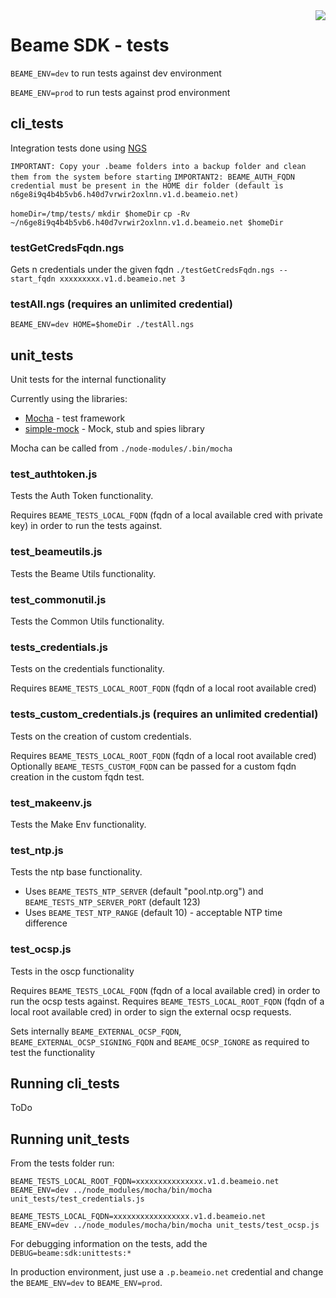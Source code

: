<img align="right" src="../img/beame.png">

# Beame SDK - tests

`BEAME_ENV=dev` to run tests against dev environment

`BEAME_ENV=prod` to run tests against prod environment

## cli_tests

Integration tests done using [NGS](https://github.com/ngs-lang/ngs)

`IMPORTANT: Copy your .beame folders into a backup folder and clean them from the system before starting`
`IMPORTANT2: BEAME_AUTH_FQDN credential must be present in the HOME dir folder (default is n6ge8i9q4b4b5vb6.h40d7vrwir2oxlnn.v1.d.beameio.net)`

`homeDir=/tmp/tests/`
`mkdir $homeDir`
`cp -Rv ~/n6ge8i9q4b4b5vb6.h40d7vrwir2oxlnn.v1.d.beameio.net $homeDir`

### testGetCredsFqdn.ngs
Gets n credentials under the given fqdn
`./testGetCredsFqdn.ngs --start_fqdn xxxxxxxxx.v1.d.beameio.net 3`

### testAll.ngs (requires an unlimited credential)
`BEAME_ENV=dev HOME=$homeDir ./testAll.ngs`

## unit_tests

Unit tests for the internal functionality

Currently using the libraries:
-   [Mocha](https://mochajs.org/) - test framework
-   [simple-mock](https://github.com/jupiter/simple-mock) - Mock, stub and spies library

Mocha can be called from `./node-modules/.bin/mocha`

### test_authtoken.js
Tests the Auth Token functionality.

Requires `BEAME_TESTS_LOCAL_FQDN` (fqdn of a local available cred with private key) in order to run the tests against.

### test_beameutils.js
Tests the Beame Utils functionality.

### test_commonutil.js
Tests the Common Utils functionality.

### tests_credentials.js
Tests on the credentials functionality.

Requires `BEAME_TESTS_LOCAL_ROOT_FQDN` (fqdn of a local root available cred)

### tests_custom_credentials.js (requires an unlimited credential)
Tests on the creation of custom credentials.

Requires `BEAME_TESTS_LOCAL_ROOT_FQDN` (fqdn of a local root available cred)
Optionally `BEAME_TESTS_CUSTOM_FQDN` can be passed for a custom fqdn creation in the custom fqdn test.

### test_makeenv.js
Tests the Make Env functionality.

### test_ntp.js
Tests the ntp base functionality.

* Uses `BEAME_TESTS_NTP_SERVER` (default "pool.ntp.org") and `BEAME_TESTS_NTP_SERVER_PORT` (default 123)
* Uses `BEAME_TEST_NTP_RANGE` (default 10) - acceptable NTP time difference

### test_ocsp.js
Tests in the oscp functionality

Requires `BEAME_TESTS_LOCAL_FQDN` (fqdn of a local available cred) in order to run the ocsp tests against.
Requires `BEAME_TESTS_LOCAL_ROOT_FQDN` (fqdn of a local root available cred) in order to sign the external ocsp requests.

Sets internally `BEAME_EXTERNAL_OCSP_FQDN`, `BEAME_EXTERNAL_OCSP_SIGNING_FQDN` and `BEAME_OCSP_IGNORE` as required to test the functionality

## Running cli_tests
ToDo

## Running unit_tests

From the tests folder run:

`BEAME_TESTS_LOCAL_ROOT_FQDN=xxxxxxxxxxxxxxx.v1.d.beameio.net BEAME_ENV=dev ../node_modules/mocha/bin/mocha unit_tests/test_credentials.js`

`BEAME_TESTS_LOCAL_FQDN=xxxxxxxxxxxxxxxxx.v1.d.beameio.net BEAME_ENV=dev ../node_modules/mocha/bin/mocha unit_tests/test_ocsp.js`


For debugging information on the tests, add the `DEBUG=beame:sdk:unittests:*`

In production environment, just use a `.p.beameio.net` credential and change the `BEAME_ENV=dev` to `BEAME_ENV=prod`.
